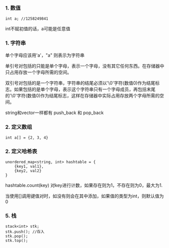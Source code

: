 ### 1. 数值
```
int a; //1258249841
```
int不赋初值的话，a可能是任意值 

### 1. 字符串

单个字母应该用'a'，"a" 则表示为字符串

单引号对包括的只能是单个字母，表示一个字母，没有其它任何东西。在存储器中只占用存放一个字母所需的空间。 

双引号对包括的是一个字符串，字符串的结尾必须以'\0'字符(数值0)作为结尾标志。如果包括的是单个字母，表示这个字符串只有一个字母成员，再包括末尾的'\0'字符(数值0)作为结尾标志，这样在存储器中实际占用存放两个字母所需的空间。

string和vector一样都有 push_back 和 pop_back

### 2. 定义数组
```
int a[] = {2, 3, 4}
```

### 2. 定义哈希表
```
unordered_map<string, int> hashtable = {
    {key1, val1},
    {key2, val2}
}
```
hashtable.count(key) 对key进行计数，如果存在则为1，不存在则为0，最大为1.

当使用[]调用键值对时，如没有则会在其中添加，如果值的类型为int，则默认值为0

### 5. 栈
```
stack<int> stk;
stk.push(); //存入
stk.pop(); 
stk.top();
```
